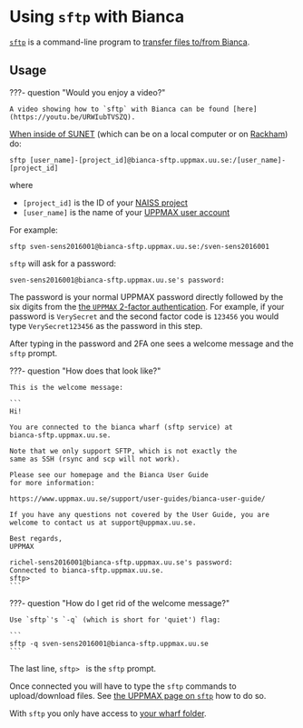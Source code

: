 # Using `sftp` with Bianca

[`sftp`](../software/sftp.md) is a command-line program
to [transfer files to/from Bianca](transfer_bianca.md).

## Usage

???- question "Would you enjoy a video?"

    A video showing how to `sftp` with Bianca can be found [here](https://youtu.be/URWIubTVSZQ).

[When inside of SUNET](../getting_started/get_inside_sunet.md)
(which can be on a local computer or on [Rackham](rackham.md)) do:

```
sftp [user_name]-[project_id]@bianca-sftp.uppmax.uu.se:/[user_name]-[project_id]
```

where

 * `[project_id]` is the ID of your [NAISS project](../getting_started/project.md)
 * `[user_name]` is the name of your [UPPMAX user account](../getting_started/user_account.md)

For example:

```
sftp sven-sens2016001@bianca-sftp.uppmax.uu.se:/sven-sens2016001
```

`sftp` will ask for a password:

```
sven-sens2016001@bianca-sftp.uppmax.uu.se's password:
```

The password is your normal UPPMAX password directly followed by
the six digits from the [the `UPPMAX` 2-factor authentication](https://www.uu.se/en/centre/uppmax/get-started/2-factor).
For example, if your password is `VerySecret` and the second factor code is `123456`
you would type `VerySecret123456` as the password in this step.

After typing in the password and 2FA one sees a welcome message
and the `sftp` prompt.

???- question "How does that look like?"

    This is the welcome message:

    ```
    Hi!

	You are connected to the bianca wharf (sftp service) at
	bianca-sftp.uppmax.uu.se.

	Note that we only support SFTP, which is not exactly the
	same as SSH (rsync and scp will not work).

	Please see our homepage and the Bianca User Guide
	for more information:

	https://www.uppmax.uu.se/support/user-guides/bianca-user-guide/

	If you have any questions not covered by the User Guide, you are
	welcome to contact us at support@uppmax.uu.se.

	Best regards,
	UPPMAX

	richel-sens2016001@bianca-sftp.uppmax.uu.se's password:
	Connected to bianca-sftp.uppmax.uu.se.
	sftp>
	```

???- question "How do I get rid of the welcome message?"

    Use `sftp`'s `-q` (which is short for 'quiet') flag:

    ```
    sftp -q sven-sens2016001@bianca-sftp.uppmax.uu.se
    ```

The last line, `sftp> ` is the `sftp` prompt.


Once connected you will have to type the `sftp` commands to upload/download files.
See [the UPPMAX page on `sftp`](../software/sftp.md) how to do so.

With `sftp` you only have access to [your wharf folder](wharf.md).
